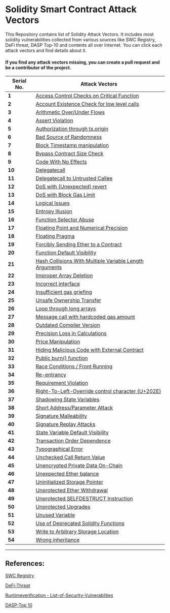 # Solidity Smart Contract Attack Vectors

This Repository contains list of Solidity Attack Vectors. It includes most solidity vulnerabilities collected from various sources like SWC Registry, DeFi threat, DASP Top-10 and contents all over Internet. You can click each attack vectors and find details about it.

#### If you find any attack vectors missing, you can create a pull request and be a contributor of the project.

| Serial No. | Attack Vectors                                                        |
| ---------- | --------------------------------------------------------------------- |
| **1**      | [Access Control Checks on Critical Function](data/1.md)               |
| **2**      | [Account Existence Check for low level calls](data/2.md)              |
| **3**      | [Arithmetic Over/Under Flows](data/3.md)                              |
| **4**      | [Assert Violation](data/4.md)                                         |
| **5**      | [Authorization through tx.origin](data/5.md)                          |
| **6**      | [Bad Source of Randomness](data/6.md)                                 |
| **7**      | [Block Timestamp manipulation](data/7.md)                             |
| **8**      | [Bypass Contract Size Check](data/8.md)                               |
| **9**      | [Code With No Effects](data/9.md)                                     |
| **10**     | [Delegatecall](data/10.md)                                            |
| **11**     | [Delegatecall to Untrusted Callee](data/11.md)                        |
| **12**     | [DoS with (Unexpected) revert](data/12.md)                            |
| **13**     | [DoS with Block Gas Limit](data/13.md)                                |
| **14**     | [Logical Issues](data/14.md)                                          |
| **15**     | [Entropy Illusion](data/15.md)                                        |
| **16**     | [Function Selector Abuse](data/16.md)                                 |
| **17**     | [Floating Point and Numerical Precision](data/17.md)                  |
| **18**     | [Floating Pragma](data/18.md)                                         |
| **19**     | [Forcibly Sending Ether to a Contract](data/19.md)                    |
| **20**     | [Function Default Visibility](data/20.md)                             |
| **21**     | [Hash Collisions With Multiple Variable Length Arguments](data/21.md) |
| **22**     | [Improper Array Deletion](data/22.md)                                 |
| **23**     | [Incorrect interface](data/23.md)                                     |
| **24**     | [Insufficient gas griefing](data/24.md)                               |
| **25**     | [Unsafe Ownership Transfer](data/25.md)                               |
| **26**     | [Loop through long arrays](data/26.md)                                |
| **27**     | [Message call with hardcoded gas amount](data/27.md)                  |
| **28**     | [Outdated Compiler Version](data/28.md)                               |
| **29**     | [Precision Loss in Calculations](data/29.md)                          |
| **30**     | [Price Manipulation](data/30.md)                                      |
| **31**     | [Hiding Malicious Code with External Contract](data/31.md)            |
| **32**     | [Public burn() function](data/32.md)                                  |
| **33**     | [Race Conditions / Front Running](data/33.md)                         |
| **34**     | [Re-entrancy](data/34.md)                                             |
| **35**     | [Requirement Violation](data/35.md)                                   |
| **36**     | [Right-To-Left-Override control character (U+202E)](data/36.md)       |
| **37**     | [Shadowing State Variables](data/37.md)                               |
| **38**     | [Short Address/Parameter Attack](data/38.md)                          |
| **39**     | [Signature Malleability](data/39.md)                                  |
| **40**     | [Signature Replay Attacks](data/40.md)                                |
| **41**     | [State Variable Default Visibility](data/41.md)                       |
| **42**     | [Transaction Order Dependence](data/42.md)                            |
| **43**     | [Typographical Error](data/43.md)                                     |
| **44**     | [Unchecked Call Return Value](data/44.md)                             |
| **45**     | [Unencrypted Private Data On-Chain](data/45.md)                       |
| **46**     | [Unexpected Ether balance](data/46.md)                                |
| **47**     | [Uninitialized Storage Pointer](data/47.md)                           |
| **48**     | [Unprotected Ether Withdrawal](data/48.md)                            |
| **49**     | [Unprotected SELFDESTRUCT Instruction](data/49.md)                    |
| **50**     | [Unprotected Upgrades](data/50.md)                                    |
| **51**     | [Unused Variable](data/51.md)                                         |
| **52**     | [Use of Deprecated Solidity Functions](data/52.md)                    |
| **53**     | [Write to Arbitrary Storage Location](data/53.md)                     |
| **54**     | [Wrong inheritance](data/54.md)                                       |

---

## References:

[SWC Registry](https://swcregistry.io/)

[DeFi-Threat](https://github.com/manifoldfinance/defi-threat)

[Runtimeverification - List-of-Security-Vulnerabilties](https://github.com/runtimeverification/verified-smart-contracts/wiki/List-of-Security-Vulnerabilities)

[DASP-Top 10](https://www.dasp.co/)
